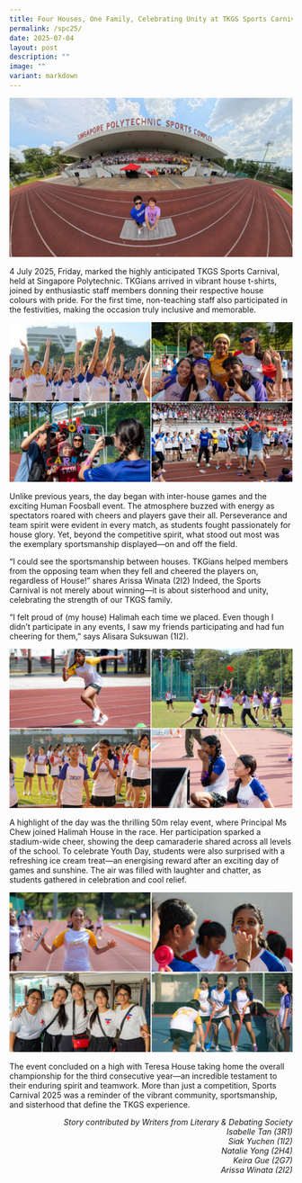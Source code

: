 ```yaml
---
title: Four Houses, One Family, Celebrating Unity at TKGS Sports Carnival
permalink: /spc25/
date: 2025-07-04
layout: post
description: ""
image: ""
variant: markdown
---
```

<img src="/images/Sparkling_Moment/2025/SC25_1.png">
<p>4 July 2025, Friday, marked the highly anticipated TKGS Sports Carnival, held at Singapore Polytechnic. TKGians arrived in vibrant house t-shirts, joined by enthusiastic staff members donning their respective house colours with pride. For the first time, non-teaching staff also participated in the festivities, making the occasion truly inclusive and memorable.</p>
<img src="/images/Sparkling_Moment/2025/SC25_2.png">
<p>Unlike previous years, the day began with inter-house games and the exciting Human Foosball event. The atmosphere buzzed with energy as spectators roared with cheers and players gave their all. Perseverance and team spirit were evident in every match, as students fought passionately for house glory. Yet, beyond the competitive spirit, what stood out most was the exemplary sportsmanship displayed—on and off the field.</p>
<p>“I could see the sportsmanship between houses. TKGians helped members from the opposing team when they fell and cheered the players on, regardless of House!” shares Arissa Winata (2I2)
Indeed, the Sports Carnival is not merely about winning—it is about sisterhood and unity, celebrating the strength of our TKGS family.</p>
<p>“I felt proud of (my house) Halimah each time we placed. Even though I didn’t participate in any events, I saw my friends participating and had fun cheering for them,” says Alisara Suksuwan (1I2). </p>
<img src="/images/Sparkling_Moment/2025/SC25_3.png">
<p>A highlight of the day was the thrilling 50m relay event, where Principal Ms Chew joined Halimah House in the race. Her participation sparked a stadium-wide cheer, showing the deep camaraderie shared across all levels of the school.
To celebrate Youth Day, students were also surprised with a refreshing ice cream treat—an energising reward after an exciting day of games and sunshine. The air was filled with laughter and chatter, as students gathered in celebration and cool relief.</p>
<img src="/images/Sparkling_Moment/2025/SC25_4.png">
<p>The event concluded on a high with Teresa House taking home the overall championship for the third consecutive year—an incredible testament to their enduring spirit and teamwork.
More than just a competition, Sports Carnival 2025 was a reminder of the vibrant community, sportsmanship, and sisterhood that define the TKGS experience.</p>
<p align="right"><i>Story contributed by Writers from Literary &amp; Debating Society<br>Isabelle Tan (3R1)<br> 
Siak Yuchen (1I2)<br>
Natalie Yong (2H4)<br>
Keira Gue (2G7)<br>
Arissa Winata (2I2) 
<br></i> </p>